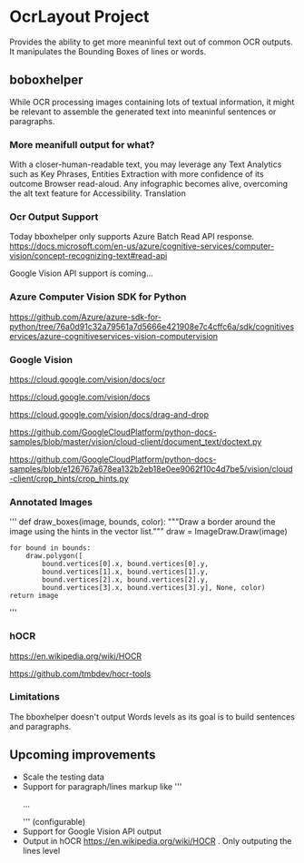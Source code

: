 # OcrLayout Project

Provides the ability to get more meaninful text out of common OCR outputs. It manipulates the Bounding Boxes of lines or words. 

## boboxhelper 

While OCR processing images containing lots of textual information, it might be relevant to assemble the generated text into meaninful sentences or paragraphs.

### More meanifull output for what? 

With a closer-human-readable text, you may leverage any Text Analytics such as Key Phrases, Entities Extraction with more confidence of its outcome
Browser read-aloud. Any infographic becomes alive, overcoming the alt text feature for Accessibility.
Translation 

### Ocr Output Support

Today bboxhelper only supports Azure Batch Read API response. 
https://docs.microsoft.com/en-us/azure/cognitive-services/computer-vision/concept-recognizing-text#read-api

Google Vision API support is coming...

### Azure Computer Vision SDK for Python 

https://github.com/Azure/azure-sdk-for-python/tree/76a0d91c32a79561a7d5666e421908e7c4cffc6a/sdk/cognitiveservices/azure-cognitiveservices-vision-computervision

### Google Vision

https://cloud.google.com/vision/docs/ocr

https://cloud.google.com/vision/docs

https://cloud.google.com/vision/docs/drag-and-drop


https://github.com/GoogleCloudPlatform/python-docs-samples/blob/master/vision/cloud-client/document_text/doctext.py

https://github.com/GoogleCloudPlatform/python-docs-samples/blob/e126767a678ea132b2eb18e0ee9062f10c4d7be5/vision/cloud-client/crop_hints/crop_hints.py

### Annotated Images

'''
def draw_boxes(image, bounds, color):
    """Draw a border around the image using the hints in the vector list."""
    draw = ImageDraw.Draw(image)

    for bound in bounds:
        draw.polygon([
            bound.vertices[0].x, bound.vertices[0].y,
            bound.vertices[1].x, bound.vertices[1].y,
            bound.vertices[2].x, bound.vertices[2].y,
            bound.vertices[3].x, bound.vertices[3].y], None, color)
    return image
'''

### hOCR 

https://en.wikipedia.org/wiki/HOCR

https://github.com/tmbdev/hocr-tools

### Limitations 

The bboxhelper doesn't output Words levels as its goal is to build sentences and paragraphs. 

## Upcoming improvements 

* Scale the testing data 
* Support for paragraph/lines markup like '''<p>...</p>''' (configurable)
* Support for Google Vision API output 
* Output in hOCR https://en.wikipedia.org/wiki/HOCR . Only outputing the lines level

